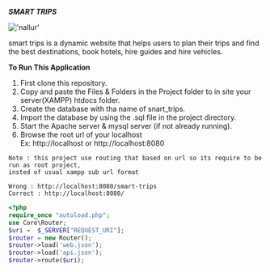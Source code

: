 ***SMART TRIPS***

!['nallur'](/assets/images/demo/home.png)

smart trips is a dynamic website that helps users to plan
their trips and find the best destinations, book hotels,
hire guides and hire vehicles.

**To Run This Application**
1. First clone this repository.
2. Copy and paste the Files & Folders in the Project folder to in site your server(XAMPP) htdocs folder.
3. Create the database with tha name of snart_trips.
4. Import the database by using the .sql file in the project directory.
5. Start the Apache server & mysql server (if not already running).
6. Browse the root url of your localhost  
Ex: http://localhost  or  http://localhost:8080

```
Note : this project use routing that based on url so its require to be run as root project,
insted of usual xampp sub url format  

Wrong : http://localhost:8080/smart-trips  
Correct : http://localhost:8080/
```

```php
<?php
require_once "autoload.php";
use Core\Router;
$uri =  $_SERVER["REQUEST_URI"];
$router = new Router();
$router->load('web.json');
$router->load('api.json');
$router->route($uri);
```